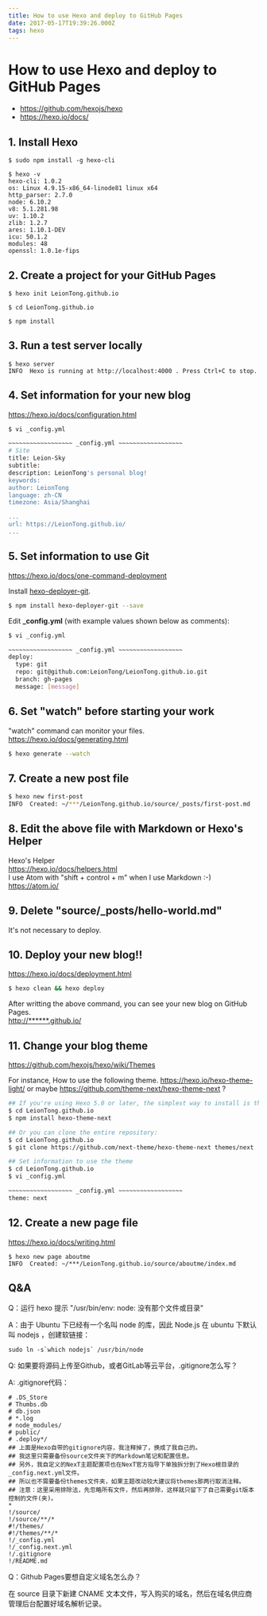 ```yaml
---
title: How to use Hexo and deploy to GitHub Pages
date: 2017-05-17T19:39:26.000Z
tags: hexo
---
```


# How to use Hexo and deploy to GitHub Pages

- <https://github.com/hexojs/hexo>
- <https://hexo.io/docs/>

## 1. Install Hexo

<!-- more -->
```
$ sudo npm install -g hexo-cli

$ hexo -v
hexo-cli: 1.0.2
os: Linux 4.9.15-x86_64-linode81 linux x64
http_parser: 2.7.0
node: 6.10.2
v8: 5.1.281.98
uv: 1.10.2
zlib: 1.2.7
ares: 1.10.1-DEV
icu: 50.1.2
modules: 48
openssl: 1.0.1e-fips
```

## 2. Create a project for your GitHub Pages

```
$ hexo init LeionTong.github.io

$ cd LeionTong.github.io

$ npm install
```

## 3. Run a test server locally

```
$ hexo server
INFO  Hexo is running at http://localhost:4000 . Press Ctrl+C to stop.
```

## 4. Set information for your new blog

<https://hexo.io/docs/configuration.html>

```sh
$ vi _config.yml

~~~~~~~~~~~~~~~~~~ _config.yml ~~~~~~~~~~~~~~~~~~
# Site
title: Leion-Sky
subtitle:
description: LeionTong's personal blog!
keywords:
author: LeionTong
language: zh-CN
timezone: Asia/Shanghai

...
url: https://LeionTong.github.io/
...
```

## 5. Set information to use Git

https://hexo.io/docs/one-command-deployment

Install [hexo-deployer-git](https://github.com/hexojs/hexo-deployer-git).
```sh
$ npm install hexo-deployer-git --save  
```

Edit **_config.yml** (with example values shown below as comments):
```sh
$ vi _config.yml

~~~~~~~~~~~~~~~~~~ _config.yml ~~~~~~~~~~~~~~~~~~
deploy:
  type: git
  repo: git@github.com:LeionTong/LeionTong.github.io.git
  branch: gh-pages
  message: [message]
```

## 6. Set "watch" before starting your work

"watch" command can monitor your files.<br>
<https://hexo.io/docs/generating.html>

```sh
$ hexo generate --watch
```

## 7. Create a new post file

```sh
$ hexo new first-post
INFO  Created: ~/***/LeionTong.github.io/source/_posts/first-post.md
```

## 8. Edit the above file with Markdown or Hexo's Helper

Hexo's Helper<br>
<https://hexo.io/docs/helpers.html><br>
I use Atom with "shift + control + m" when I use Markdown :-)<br>
<https://atom.io/>

## 9. Delete "source/_posts/hello-world.md"

It's not necessary to deploy.

## 10. Deploy your new blog!!

<https://hexo.io/docs/deployment.html>

```sh
$ hexo clean && hexo deploy
```

After writting the above command, you can see your new blog on GitHub Pages.<br>
<http://******.github.io/>

## 11. Change your blog theme

<https://github.com/hexojs/hexo/wiki/Themes>

For instance, How to use the following theme.
https://hexo.io/hexo-theme-light/ or maybe https://github.com/theme-next/hexo-theme-next ?

```sh
## If you're using Hexo 5.0 or later, the simplest way to install is through npm:
$ cd LeionTong.github.io
$ npm install hexo-theme-next

## Or you can clone the entire repository:
$ cd LeionTong.github.io
$ git clone https://github.com/next-theme/hexo-theme-next themes/next

## Set information to use the theme
$ cd LeionTong.github.io
$ vi _config.yml

~~~~~~~~~~~~~~~~~~ _config.yml ~~~~~~~~~~~~~~~~~~
theme: next
```

## 12. Create a new page file

<https://hexo.io/docs/writing.html>

```
$ hexo new page aboutme
INFO  Created: ~/***/LeionTong.github.io/source/aboutme/index.md
```

## Q&A

Q：运行 hexo 提示 "/usr/bin/env: node: 没有那个文件或目录"

A：由于 Ubuntu 下已经有一个名叫 node 的库，因此 Node.js 在 ubuntu 下默认叫 nodejs ，创建软链接：

```
sudo ln -s`which nodejs` /usr/bin/node
```

Q: 如果要将源码上传至Github，或者GitLab等云平台，.gitignore怎么写？

A: .gitignore代码：

```
# .DS_Store
# Thumbs.db
# db.json
# *.log
# node_modules/
# public/
# .deploy*/
## 上面是Hexo自带的gitignore内容，我注释掉了，换成了我自己的。
## 我这里只需要备份source文件夹下的Markdown笔记和配置信息。
## 另外，我自定义的NexT主题配置项也在NexT官方指导下单独拆分到了Hexo根目录的_config.next.yml文件。
## 所以也不需要备份themes文件夹，如果主题改动较大建议将themes那两行取消注释。
## 注意：这里采用排除法，先忽略所有文件，然后再排除，这样就只留下了自己需要git版本控制的文件(夹)。
*
!/source/
!/source/**/*
#!/themes/
#!/themes/**/*
!/_config.yml
!/_config.next.yml
!/.gitignore
!/README.md
```

Q：Github Pages要想自定义域名怎么办？

在 source 目录下新建 CNAME 文本文件，写入购买的域名，然后在域名供应商管理后台配置好域名解析记录。

